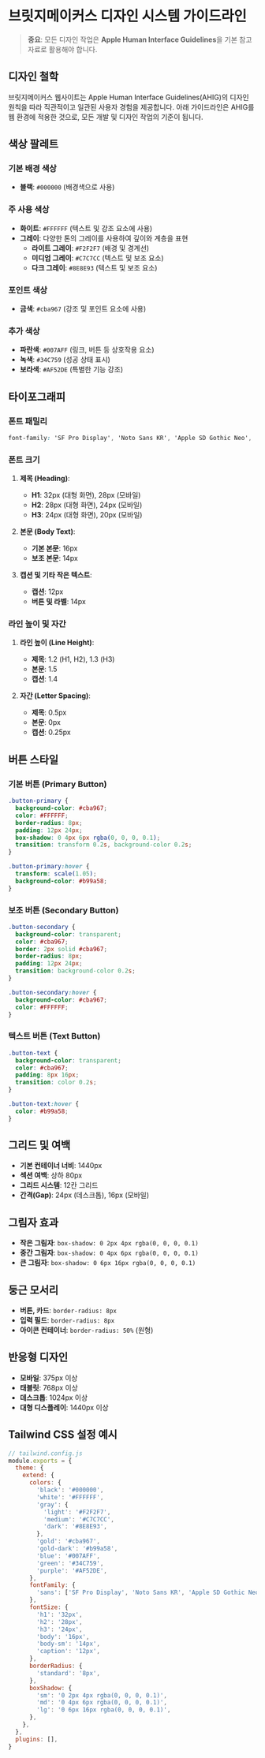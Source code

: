 # 브릿지메이커스 디자인 시스템 가이드라인

> **중요**: 모든 디자인 작업은 **Apple Human Interface Guidelines**을 기본 참고자료로 활용해야 합니다.

## 디자인 철학

브릿지메이커스 웹사이트는 Apple Human Interface Guidelines(AHIG)의 디자인 원칙을 따라 직관적이고 일관된 사용자 경험을 제공합니다. 아래 가이드라인은 AHIG를 웹 환경에 적용한 것으로, 모든 개발 및 디자인 작업의 기준이 됩니다.

## 색상 팔레트

### 기본 배경 색상
- **블랙**: `#000000` (배경색으로 사용)

### 주 사용 색상
- **화이트**: `#FFFFFF` (텍스트 및 강조 요소에 사용)
- **그레이**: 다양한 톤의 그레이를 사용하여 깊이와 계층을 표현
  - **라이트 그레이**: `#F2F2F7` (배경 및 경계선)
  - **미디엄 그레이**: `#C7C7CC` (텍스트 및 보조 요소)
  - **다크 그레이**: `#8E8E93` (텍스트 및 보조 요소)

### 포인트 색상
- **금색**: `#cba967` (강조 및 포인트 요소에 사용)

### 추가 색상
- **파란색**: `#007AFF` (링크, 버튼 등 상호작용 요소)
- **녹색**: `#34C759` (성공 상태 표시)
- **보라색**: `#AF52DE` (특별한 기능 강조)

## 타이포그래피

### 폰트 패밀리
```css
font-family: 'SF Pro Display', 'Noto Sans KR', 'Apple SD Gothic Neo', 'Inter', sans-serif;
```

### 폰트 크기
1. **제목 (Heading)**:
   - **H1**: 32px (대형 화면), 28px (모바일)
   - **H2**: 28px (대형 화면), 24px (모바일)
   - **H3**: 24px (대형 화면), 20px (모바일)

2. **본문 (Body Text)**:
   - **기본 본문**: 16px
   - **보조 본문**: 14px

3. **캡션 및 기타 작은 텍스트**:
   - **캡션**: 12px
   - **버튼 및 라벨**: 14px

### 라인 높이 및 자간
1. **라인 높이 (Line Height)**:
   - **제목**: 1.2 (H1, H2), 1.3 (H3)
   - **본문**: 1.5
   - **캡션**: 1.4

2. **자간 (Letter Spacing)**:
   - **제목**: 0.5px
   - **본문**: 0px
   - **캡션**: 0.25px

## 버튼 스타일

### 기본 버튼 (Primary Button)
```css
.button-primary {
  background-color: #cba967;
  color: #FFFFFF;
  border-radius: 8px;
  padding: 12px 24px;
  box-shadow: 0 4px 6px rgba(0, 0, 0, 0.1);
  transition: transform 0.2s, background-color 0.2s;
}

.button-primary:hover {
  transform: scale(1.05);
  background-color: #b99a58;
}
```

### 보조 버튼 (Secondary Button)
```css
.button-secondary {
  background-color: transparent;
  color: #cba967;
  border: 2px solid #cba967;
  border-radius: 8px;
  padding: 12px 24px;
  transition: background-color 0.2s;
}

.button-secondary:hover {
  background-color: #cba967;
  color: #FFFFFF;
}
```

### 텍스트 버튼 (Text Button)
```css
.button-text {
  background-color: transparent;
  color: #cba967;
  padding: 8px 16px;
  transition: color 0.2s;
}

.button-text:hover {
  color: #b99a58;
}
```

## 그리드 및 여백

- **기본 컨테이너 너비**: 1440px
- **섹션 여백**: 상하 80px
- **그리드 시스템**: 12칸 그리드
- **간격(Gap)**: 24px (데스크톱), 16px (모바일)

## 그림자 효과

- **작은 그림자**: `box-shadow: 0 2px 4px rgba(0, 0, 0, 0.1)`
- **중간 그림자**: `box-shadow: 0 4px 6px rgba(0, 0, 0, 0.1)`
- **큰 그림자**: `box-shadow: 0 6px 16px rgba(0, 0, 0, 0.1)`

## 둥근 모서리

- **버튼, 카드**: `border-radius: 8px`
- **입력 필드**: `border-radius: 8px`
- **아이콘 컨테이너**: `border-radius: 50%` (원형)

## 반응형 디자인

- **모바일**: 375px 이상
- **태블릿**: 768px 이상
- **데스크톱**: 1024px 이상
- **대형 디스플레이**: 1440px 이상

## Tailwind CSS 설정 예시

```js
// tailwind.config.js
module.exports = {
  theme: {
    extend: {
      colors: {
        'black': '#000000',
        'white': '#FFFFFF',
        'gray': {
          'light': '#F2F2F7',
          'medium': '#C7C7CC',
          'dark': '#8E8E93',
        },
        'gold': '#cba967',
        'gold-dark': '#b99a58',
        'blue': '#007AFF',
        'green': '#34C759',
        'purple': '#AF52DE',
      },
      fontFamily: {
        'sans': ['SF Pro Display', 'Noto Sans KR', 'Apple SD Gothic Neo', 'Inter', 'sans-serif'],
      },
      fontSize: {
        'h1': '32px',
        'h2': '28px',
        'h3': '24px',
        'body': '16px',
        'body-sm': '14px',
        'caption': '12px',
      },
      borderRadius: {
        'standard': '8px',
      },
      boxShadow: {
        'sm': '0 2px 4px rgba(0, 0, 0, 0.1)',
        'md': '0 4px 6px rgba(0, 0, 0, 0.1)',
        'lg': '0 6px 16px rgba(0, 0, 0, 0.1)',
      },
    },
  },
  plugins: [],
}
```